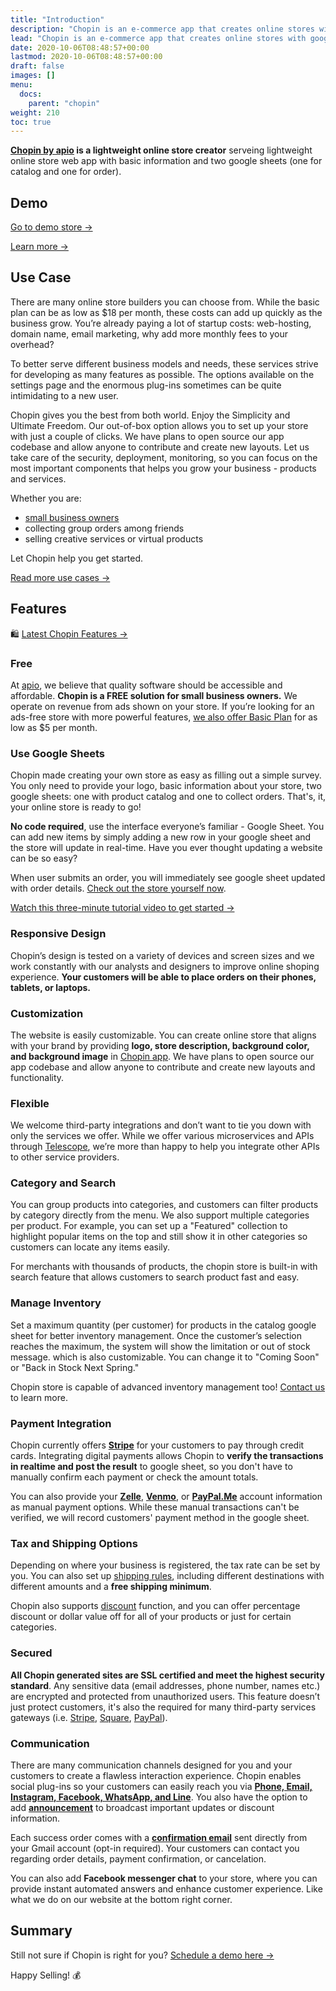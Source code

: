 ```yaml
---
title: "Introduction"
description: "Chopin is an e-commerce app that creates online stores with google sheets and gmail. The app is created seeing small merchants collecting orders with google forms. Chopin offers a better experience for both the shoppers and the merchants without introducing unnecessary complexity."
lead: "Chopin is an e-commerce app that creates online stores with google sheets and gmail. The app is created seeing small merchants collecting orders with google forms. Chopin offers a better experience for both the shoppers and the merchants without introducing unnecessary complexity."
date: 2020-10-06T08:48:57+00:00
lastmod: 2020-10-06T08:48:57+00:00
draft: false
images: []
menu:
  docs:
    parent: "chopin"
weight: 210
toc: true
---
```


**[Chopin by apio](https://chopin.apiobuild.com/) is a lightweight online store creator** serveing lightweight online store web app with basic information and two google sheets (one for catalog and one for order).

## Demo

[Go to demo store →](https://chopin.apiobuild.com/demo-store)

[Learn more →](https://chopin.apiobuild.com/)

## Use Case

There are many online store builders you can choose from. While the basic plan can be as low as $18 per month, these costs can add up quickly as the business grow. You’re already paying a lot of startup costs: web-hosting, domain name, email marketing, why add more monthly fees to your overhead?

To better serve different business models and needs, these services strive for developing as many features as possible. The options available on the settings page and the enormous plug-ins sometimes can be quite intimidating to a new user.

Chopin gives you the best from both world. Enjoy the Simplicity and Ultimate Freedom.
Our out-of-box option allows you to set up your store with just a couple of clicks. We have plans to open source our app codebase and allow anyone to contribute and create new layouts. Let us take care of the security, deployment, monitoring, so you can focus on the most important components that helps you grow your business - products and services.

Whether you are:

- [small business owners](https://apiobuild.com/blog/starting-an-online-store-with-chopin-and-instagram/)
- collecting group orders among friends
- selling creative services or virtual products

Let Chopin help you get started.

[Read more use cases →](https://apiobuild.com/tags/chopin-use-case/)

## Features

🛍️ [Latest Chopin Features →](https://apiobuild.com/blog/how-to-configure-chopin-store/)

### Free

At [apio](https://apiobuild.com/), we believe that quality software should be accessible and affordable. **Chopin is a FREE solution for small business owners.** We operate on revenue from ads shown on your store. If you’re looking for an ads-free store with more powerful features, [we also offer Basic Plan](https://apiobuild.com/#pricing) for as low as $5 per month.

### Use Google Sheets

Chopin made creating your own store as easy as filling out a simple survey. You only need to provide your logo, basic information about your store, two google sheets: one with product catalog and one to collect orders. That's, it, your online store is ready to go!

**No code required**, use the interface everyone’s familiar - Google Sheet. You can add new items by simply adding a new row in your google sheet and the store will update in real-time. Have you ever thought updating a website can be so easy?

When user submits an order, you will immediately see google sheet updated with order details. [Check out the store yourself now](https://chopin.apiobuild.com/demo-store).

[Watch this three-minute tutorial video to get started →](https://youtu.be/BWYpITLKzXI)

### Responsive Design

Chopin’s design is tested on a variety of devices and screen sizes and we work constantly with our analysts and designers to improve online shoping experience. **Your customers will be able to place orders on their phones, tablets, or laptops.**

### Customization

The website is easily customizable. You can create online store that aligns with your brand by providing **logo, store description, background color, and background image** in [Chopin app](https://telescope.apiobuild.com/app/chopin). We have plans to open source our app codebase and allow anyone to contribute and create new layouts and functionality.

### Flexible

We welcome third-party integrations and don’t want to tie you down with only the services we offer. While we offer various microservices and APIs through [Telescope](https://telescope.apiobuild.com/), we’re more than happy to help you integrate other APIs to other service providers.

### Category and Search

You can group products into categories, and customers can filter products by category directly from the menu. We also support multiple categories per product. For example, you can set up a "Featured" collection to highlight popular items on the top and still show it in other categories so customers can locate any items easily.

For merchants with thousands of products, the chopin store is built-in with search feature that allows customers to search product fast and easy.

### Manage Inventory

Set a maximum quantity (per customer) for products in the catalog google sheet for better inventory management. Once the customer’s selection reaches the maximum, the system will show the limitation or out of stock message. which is also customizable. You can change it to "Coming Soon" or "Back in Stock Next Spring."

Chopin store is capable of advanced inventory management too! <a href="mailto:apiobuild@gmail.com">Contact us</a> to learn more.

### Payment Integration

Chopin currently offers **[Stripe](https://stripe.com/payments)** for your customers to pay through credit cards. Integrating digital payments allows Chopin to **verify the transactions in realtime and post the result** to google sheet, so you don't have to manually confirm each payment or check the amount totals.

You can also provide your **[Zelle](https://www.zellepay.com/)**, **[Venmo](https://venmo.com/)**, or **[PayPal.Me](https://www.paypal.com/paypalme/)** account information as manual payment options. While these manual transactions can't be verified, we will record customers' payment method in the google sheet.

### Tax and Shipping Options

Depending on where your business is registered, the tax rate can be set by you. You can also set
up [shipping rules](https://apiobuild.com/blog/how-to-configure-chopin-store/#shipping), including different destinations with different amounts and a **free shipping minimum**. 

Chopin also supports [discount](https://apiobuild.com/blog/how-to-configure-chopin-store/#discount) function, and you can offer percentage discount or dollar value off for all of your products or just for certain categories.

### Secured

**All Chopin generated sites are SSL certified and meet the highest security standard**. Any sensitive data (email addresses, phone number, names etc.) are encrypted and protected from unauthorized users. This feature doesn’t just protect customers, it's also the required for many third-party services gateways (i.e. [Stripe](https://stripe.com/), [Square](https://squareup.com/), [PayPal](https://www.paypal.com/)).

### Communication

There are many communication channels designed for you and your customers to create a flawless interaction experience. Chopin enables social plug-ins so your customers can easily reach you via **[Phone, Email, Instagram, Facebook, WhatsApp, and Line](https://apiobuild.com/blog/how-to-configure-chopin-store/#contact-information)**. You also have the option to add **[announcement](https://apiobuild.com/blog/how-to-configure-chopin-store/#store-information)** to broadcast important updates or discount information.

Each success order comes with a **[confirmation email](https://apiobuild.com/blog/introducing-post-it-email-automation-service/#use-case-automated-order-confirmation)** sent directly from your Gmail account (opt-in required). Your customers can contact you regarding order details, payment confirmation, or cancelation.

You can also add **Facebook messenger chat** to your store, where you can provide instant automated answers and enhance customer experience. Like what we do on our website at the bottom right corner.

## Summary

Still not sure if Chopin is right for you? [Schedule a demo here →](https://chopin.apiobuild.com/)

Happy Selling! 💰
